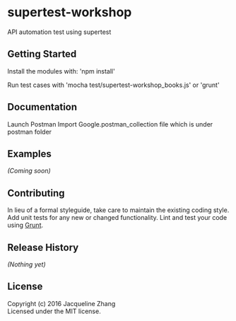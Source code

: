 # supertest-workshop

API automation test using supertest

## Getting Started
Install the modules with: 'npm install'

Run test cases with 'mocha test/supertest-workshop_books.js' or 'grunt'

## Documentation
Launch Postman
Import Google.postman_collection file which is under postman folder


## Examples
_(Coming soon)_

## Contributing
In lieu of a formal styleguide, take care to maintain the existing coding style. Add unit tests for any new or changed functionality. Lint and test your code using [Grunt](http://gruntjs.com/).

## Release History
_(Nothing yet)_

## License
Copyright (c) 2016 Jacqueline Zhang  
Licensed under the MIT license.
